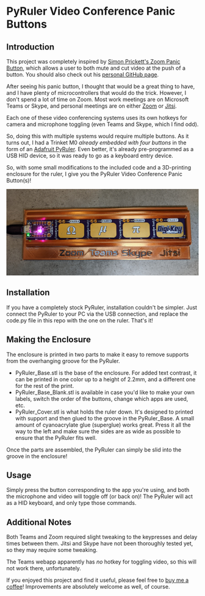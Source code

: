 # PyRuler Video Conference Panic Buttons

## Introduction

This project was completely inspired by [Simon Prickett's Zoom Panic Button](https://www.hackster.io/news/a-videoconferencing-panic-button-that-ll-fit-right-in-on-your-desk-c872847dd14e), which allows a user to both mute and cut video at the push of a button. You should also check out his [personal GitHub page](https://github.com/simonprickett).

After seeing his panic button, I thought that would be a great thing to have, and I have plenty of microcontrollers that would do the trick. However, I don't spend a lot of time on Zoom. Most work meetings are on Microsoft Teams or Skype, and personal meetings are on either [Zoom](https://zoom.us/) or [Jitsi](https://github.com/jitsi/jitsi-meet).

Each one of these video conferencing systems uses its own hotkeys for camera and microphone toggling (even Teams and Skype, which I find odd).

So, doing this with multiple systems would require multiple buttons. As it turns out, I had a Trinket M0 *already embedded with four buttons* in the form of an [Adafruit PyRuler](https://www.adafruit.com/product/4319). Even better, it's already pre-programmed as a USB HID device, so it was ready to go as a keyboard entry device.

So, with some small modifications to the included code and a 3D-printing enclosure for the ruler, I give you the PyRuler Video Conference Panic Button(s)!

![PyRuler_Panic](PyRuler_Panic.jpg)

## Installation

If you have a completely stock PyRuler, installation couldn't be simpler. Just connect the PyRuler to your PC via the USB connection, and replace the code.py file in this repo with the one on the ruler. That's it!

## Making the Enclosure

The enclosure is printed in two parts to make it easy to remove supports from the overhanging groove for the PyRuler.

* PyRuler_Base.stl is the base of the enclosure. For added text contrast, it can be printed in one color up to a height of 2.2mm, and a different one for the rest of the print.
* PyRuler_Base_Blank.stl is available in case you'd like to make your own labels, switch the order of the buttons, change which apps are used, etc.
* PyRuler_Cover.stl is what holds the ruler down. It's designed to printed with support and then glued to the groove in the PyRuler_Base. A small amount of cyanoacrylate glue (superglue) works great. Press it all the way to the left and make sure the sides are as wide as possible to ensure that the PyRuler fits well.

Once the parts are assembled, the PyRuler can simply be slid into the groove in the enclosure!

## Usage

Simply press the button corresponding to the app you're using, and both the microphone and video will toggle off (or back on)! The PyRuler will act as a HID keyboard, and only type those commands.

## Additional Notes

Both Teams and Zoom required slight tweaking to the keypresses and delay times between them. Jitsi and Skype have not been thoroughly tested yet, so they may require some tweaking.

The Teams webapp apparently has *no* hotkey for toggling video, so this will not work there, unfortunately.

If you enjoyed this project and find it useful, please feel free to [buy me a coffee](https://ko-fi.com/grajohnt)! Improvements are absolutely welcome as well, of course.





